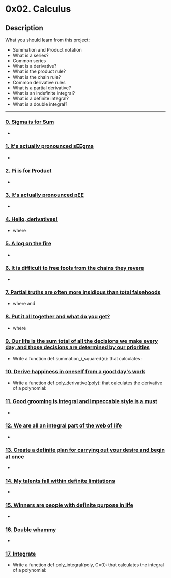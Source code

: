 # 0x02. Calculus

## Description
What you should learn from this project:

* Summation and Product notation
* What is a series?
* Common series
* What is a derivative?
* What is the product rule?
* What is the chain rule?
* Common derivative rules
* What is a partial derivative?
* What is an indefinite integral?
* What is a definite integral?
* What is a double integral?

---

### [0. Sigma is for Sum](./0-sigma_is_for_sum)
* 


### [1. It's actually pronounced sEEgma](./1-seegma)
* 


### [2. Pi is for Product](./2-pi_is_for_product)
* 


### [3. It's actually pronounced pEE](./3-pee)
* 


### [4. Hello, derivatives!](./4-hello_derivatives)
*  where 


### [5. A log on the fire](./5-log_on_fire)
* 


### [6. It is difficult to free fools from the chains they revere](./6-voltaire)
* 


### [7. Partial truths are often more insidious than total falsehoods](./7-partial_truths)
*  where  and  


### [8. Put it all together and what do you get?](./8-all-together)
*  where 


### [9. Our life is the sum total of all the decisions we make every day, and those decisions are determined by our priorities](./9-sum_total.py)
* Write a function def summation_i_squared(n): that calculates :


### [10. Derive happiness in oneself from a good day's work](./10-matisse.py)
* Write a function def poly_derivative(poly): that calculates the derivative of a polynomial: 


### [11. Good grooming is integral and impeccable style is a must](./11-integral)
* 


### [12. We are all an integral part of the web of life](./12-integral)
* 


### [13. Create a definite plan for carrying out your desire and begin at once](./13-definite)
* 


### [14. My talents fall within definite limitations](./14-definite)
* 


### [15. Winners are people with definite purpose in life](./15-definite)
* 


### [16. Double whammy](./16-double)
* 


### [17. Integrate](./17-integrate.py)
* Write a function def poly_integral(poly, C=0): that calculates the integral of a polynomial: 

